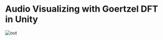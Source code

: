 
# Audio Visualizing with Goertzel DFT in Unity

![out](https://github.com/potistudio/Unity-Audio-Visualizing-Demo/assets/110165534/639dd089-bf38-4c31-8f1b-800ec49293c1)
